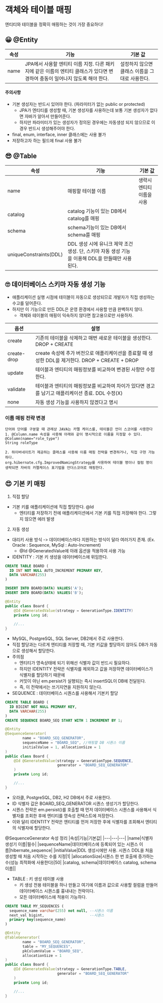 # 객체와 테이블 매핑 
엔티티와 테이블을 정확히 매핑하는 것이 가장 중요하다!

## 😀 @Entity
|속성|기능|기본 값|
|---|---|---|
|name|JPA에서 사용할 엔티티 이름 지정. 다른 패키지에 같은 이름의 엔티티 클래스가 있다면 변경하여 충동이 일어나지 않도록 해야 한다.|설정하지 않으면 클래스 이름을 그대로 사용한다.|

#### 주의사항
* 기본 생성자는 반드시 있어야 한다. (파라미터가 없는 public or protected)
  * JPA가 엔티티를 생성할 때, 기본 생성자를 사용하는데 보통 기본 생성자가 없다면 자바가 알아서 만들어준다. 
  * 하지만 파라미터가 있는 생성자가 정의된 경우에는 자동생성 되지 않으므로 이 경우 반드시 생성해주어야 한다. 
* final, enum, interface, inner 클래스에는 사용 불가 
* 저장하고자 하는 필드에 final 사용 불가

## 😎 @Table
|속성|기능|기본 값|
|---|---|---|
|name|매핑할 테이블 이름|생략시 엔티티 이름을 사용|
|catalog|catalog 기능이 있는 DB에서 catalog를 매핑||
|schema|schema기능이 있는 DB에서 schema를 매핑||
|uniqueConstraints(DDL)|DDL 생성 시에 유니크 제약 조건 생성. 단, 스키마 자동 생성 기능을 이용해 DDL을  만들때만 사용된다.||

## 🙄 데이터베이스 스키마 자동 생성 기능 
* 애플리케이션 실행 시점에 테이블이 자동으로 생성되므로 개발자가 직접 생성하는 수고를 덜어준다. 
* 하지만 이 기능으로 만든 DDL은 운영 환경에서 사용할 만큼 완벽하지 않다. 
  * 객체와 테이블의 매핑이 익숙하지 않다면 참고용으로만 사용하자. 

|옵션|설명|
|---|---|
|create|기존의 테이블을 삭제하고 매번 새로운 테이블을 생성한다. DROP + CREATE|
|create-drop|create 속성에 추가 버전으로 애플리케이션을 종료할 때 생성한 DDL을 제거한다. DROP + CREATE + DROP|
|update|테이블과 엔티티의 매핑정보를 비교하여 변경된 사항만 수정한다.|
|validate|테이블과 엔티티의 매핑정보를 비교하여 차이가 있다면 경고를 남기고 애플리케이션 종료. DDL 수정(X)|
|none|자동 생성 기능을 사용하지 않겠다고 명시|

### 이름 매핑 전략 변경
    단어와 단어를 구분할 때 관례상 JAVA는 카멜 케이스를, 테이블은 언더 스코어를 사용한다
    1. @Column.name 속성을 사용해 아래와 같이 명시적으로 이름을 지정할 수 있다. 
    @Column(name="role_type")
    String roleType
    
    2. 하이버네이트가 제공하는 클래스를 사용해 이름 매핑 전략을 변경하거나, 직접 구현 가능하다. 
    org.hibernate.cfg.ImprovedNamingStrategy를 사용하여 테이블 명이나 컬럼 명이 생략되면 자바의 카멜케이스 표기법을 언더스코어로 매핑한다.
    
## 😍 기본 키 매핑
1. 직접 할당
* 기본 키를 애플리케이션에 직접 할당한다. @Id 
  * 엔티티를 저장하기 전에 애플리케이션에서 기본 키를 직접 저장해야 한다. 그렇지 않으면 에러 발생 
2. 자동 생성
* 대리키 사용 방식 -> 데이터베이스마다 지원하는 방식이 달라 여러가지 존재. (Ex. Oracle : Sequence, MySql : Auto-Increment)
  * @Id @GeneratedValue에 아래 옵션을 적용하여 사용 가능 
* IDENTITY : 기본 키 생성을 데이터베이스에 위임한다.
```sql
CREATE TABLE BOARD (
  ID INT NOT NULL AUTO_INCREMENT PRIMARY KEY, 
  DATA VARCHAR(255)
)

INSERT INTO BOARD(DATA) VALUES('A');
INSERT INTO BOARD(DATA) VALUES('B');
```
```java
@Entity
public class Board {
    @Id @GeneratedValue(strategy = GenerationType.IDENTITY)
    private Long id;
    
    //...
}
```
  * MySQL, PostgreSQL, SQL Server, DB2에서 주로 사용한다. 
  * 직접 할당과는 다르게 엔티티를 저장할 때, 기본 키값을 할당하지 않아도 DB가 자동으로 생성해서 할당한다. 
  * 주의점
    * 엔티티가 영속상태에 되기 위해선 식별자 값이 반드시 필요하다. 
    * 하지만 IDENTITY 전략은 식별자를 제외하고 값을 저장하면 데이터베이스가 식별자를 할당하기 때문에 
    * 커밋이 아닌 em.persist가 실행되는 즉시 insertSQL이 DB에 전달된다.
    * 즉, 이 전략에서는 쓰기지연을 지원하지 않는다. 
* SEQUENCE : 데이터베이스 시퀀스를 사용해서 기본키 할당
```sql
CREATE TABLE BOARD (
  ID BIGINT NOT NULL PRIMARY KEY, 
  DATA VARCHAR(255)
)
CREATE SEQUENCE BOARD_SEQ START WITH 1 INCREMENT BY 1;
```
```java
@Entity
@SequenceGenerator(
        name = "BOARD_SEQ_GENERATOR",
        sequenceName = "BOARD_SEQ", //매핑할 DB 시퀀스 이름
        initialValue = 1, allocationSize = 1
)
public class Board {
    @Id @GeneratedValue(strategy = GenerationType.SEQUENCE,
                        generator = "BOARD_SEQ_GENERATOR"
    )
    private Long id;

    //...
}
```
  * 오라클, PostgreSQL, DB2, H2 DB에서 주로 사용한다.  
  * ID 식별자 값은 BOARD_SEQ_GENERATOR 시퀀스 생성기가 할당한다.
  * 시퀀스 전략은 em.persist()를 호출할 때 먼저 데이터베이스 시퀀스를 사용해서 식별자를 조회한 후에 엔티티를 영속성 컨텍스트에 저장한다. 
  * 이와 달리 IDENTITY 전략은 엔티티를 먼저 저장한 후에 식별자를 조회해서 엔티티의 식별자에 할당한다.

@SequenceGenerator 속성 정리
|속성|기능|기본값|
|---|---|---|
|name|식별자 생성기 이름|필수|
|sequenceName|데이터베이스에 등록되어 있는 시퀀스 이름|hibernate_sequence|
|initialValue|DDL 생성시에만 사용. 시퀀스 DDL을 처음 생성할 때 처음 시작하는 수를 지정|1|
|allocationSize|시퀀스 한 번 호출에 증가하는 수(성능 최적화에 사용한다)|50| 
|catalog, schema|데이터베이스 catalog, schema 이름||

* TABLE : 키 생성 테이블 사용
  * 키 생성 전용 테이블을 하나 만들고 여기에 이름과 값으로 사용할 컬럼을 만들어 데이터베이스 시퀀스를 흉내내는 전략이다.
  * 모든 데이터베이스에 적용이 가능하다. 
```sql
CREATE TABLE MY_SEQUENCES (
  sequence_name varchar(255) not null, --시퀀스 이름
  next_val bigint,                     --시퀀스 
  primary key(sequence_name)
)
```

```java 
@Entity
@TableGenerator(
        name = "BOARD_SEQ_GENERATOR",
        table = "MY_SEQUENCES",
        pkColumnValue = "BOARD_SEQ",
        allocationSize = 1
)
public class Board {
    @Id @GeneratedValue(strategy = GenerationType.TABLE,
                        generator = "BOARD_SEQ_GENERATOR"
    )
    private Long id;

    //...
}
```
